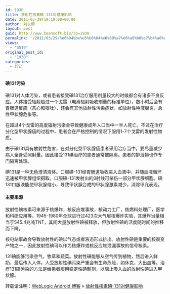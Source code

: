 ```yaml
---
id: 1930
title: 放射性核素碘-131对健康影响
date: 2011-03-29T19:19:00+00:00
author: 刘长炯
layout: post
guid: http://www.beansoft.biz/?p=1930
permalink: '/2011/03/29/%e6%94%be%e5%b0%84%e6%80%a7%e6%a0%b8%e7%b4%a0%e7%a2%98-131%e5%af%b9%e5%81%a5%e5%ba%b7%e5%bd%b1%e5%93%8d/'
views:
  - "3519"
original_post_id:
  - "1930"
categories:
  - 其它
---
```

#### **碘131污染**

碘131对人体污染，或者患者接受碘131治疗服用剂量较大的时候都会有诸多不良反应。人体接受辐射超过一个戈雷（电离辐射吸收剂量的标准单位），数小时后会有胃肠道反应（恶心和呕吐），还会有其他放射性污染症状，如放射性唾液腺炎，急性甲状腺危象等。

在超过4个戈雷的高度辐射污染会导致健康成年人口当中一半人死亡。不过在治疗分化型甲状腺癌的过程中，患者会在严格控制的情况下服用1-7个戈雷的发射性物质。

由于碘131具有放射性危害，在对分化型甲状腺癌患者采用治疗当中，要尽量减少病人全身受照射量。因此接受131碘治疗的患者通常被隔离。患者的排泄物也作专门隔离处理。

碘131是一种无色澄清液体。口服碘-131经胃肠道吸收进入血液中，并随血液循环迅速被甲状腺组织摄取。口服碘-131发射出的β射线可杀伤一部分甲状腺细胞。碘131口服液能使甲状腺缩小，导致甲状腺合成的甲状腺激素减少，消除甲亢表现。

#### **主要来源**

放射性碘核素可来源于核爆炸，核反应堆事故，核动力工厂，核燃料处理厂，医学和科研应用等。1945-1980年全球进行过423次大气层核爆炸实验，其爆炸当量相当于545.4兆吨TNT，其间大量放射性碘被释放，但放射性碘的活度随时间的推移而下降。

核电站事故会导致放射性的碘以气态或者液态形式排出。放射性碘是重要的核裂变产物之一，因此放射性碘可以作为核爆炸或核反应堆泄漏事故的信号核素。

131碘能够污染空气，牧草和蔬菜。放射性碘能够从空气传到植物，然后进入鲜奶，最后传入人体。人受放射性碘污染严重会有生命危险，如休克，大出血等。治疗131碘污染的方法是给患者服用稳定性碘制剂，以阻止吸入血的放射性碘进入甲状腺。

转载请注明：[WebLogic Android 博客](http://www.beansoft.biz) &raquo; [放射性核素碘-131对健康影响](http://www.beansoft.biz/2011/03/29/%e6%94%be%e5%b0%84%e6%80%a7%e6%a0%b8%e7%b4%a0%e7%a2%98-131%e5%af%b9%e5%81%a5%e5%ba%b7%e5%bd%b1%e5%93%8d/)